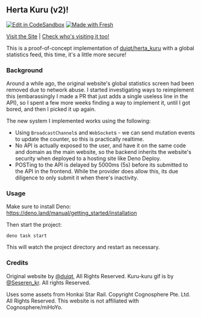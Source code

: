## Herta Kuru (v2)!

[![Edit in CodeSandbox](https://assets.codesandbox.io/github/button-edit-lime.svg)](https://codesandbox.io/p/github/sr229/kuru-kuru) [![Made with Fresh](https://fresh.deno.dev/fresh-badge.svg)](https://fresh.deno.dev)

[Visit the Site](https://herta.deno.dev/) | [Check who's visiting it too!](https://takeback.bysourfruit.com/tracked/herta.deno.dev)

This is a proof-of-concept implementation of [duiqt/herta_kuru](https://github.com/duiqt/herta_kuru) with a global statistics feed, this time, it's a little more secure!

### Background

Around a while ago, the original website's global statistics screen had been removed due to network abuse. I started investigating ways to reimplement this (embarassingly I made a PR that just adds a single useless line in the API), so I spent a few more weeks
finding a way to implement it, until I got bored, and then I picked it up again.

The new system I implemented works using the following:

- Using `BroadcastChannel`s and `WebSocket`s - we can send mutation events to update the counter, so this is practically realtime.
- No API is actually exposed to the user, and have it on the same code and domain as the main website, so the backend inherits the website's security when deployed to a hosting site like Deno Deploy.
- POSTing to the API is delayed by 5000ms (5s) before its submitted to the API in the frontend. While the provider does allow this, its due diligence to only submit it when there's inactivity.

### Usage

Make sure to install Deno: https://deno.land/manual/getting_started/installation

Then start the project:

```
deno task start
```

This will watch the project directory and restart as necessary.

### Credits

Original website by [@duiqt](https://github.com/duiqt/herta_kuru), All Rights Reserved. Kuru-kuru gif is by [@Seseren_kr](https://twitter.com/Seseren_kr). All rights Reserved.

Uses some assets from Honkai Star Rail. Copyright Cognosphere Pte. Ltd. All Rights Reserved. This website is not affiliated with Cognosphere/miHoYo.
